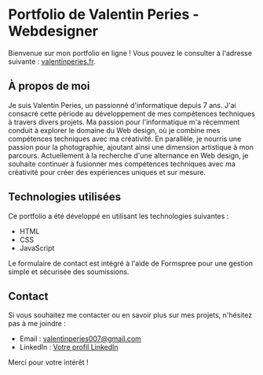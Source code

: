 # Portfolio de Valentin Peries - Webdesigner

Bienvenue sur mon portfolio en ligne ! Vous pouvez le consulter à l'adresse suivante : [valentinperies.fr](https://valentinperies.fr).

## À propos de moi

Je suis Valentin Peries, un passionné d'informatique depuis 7 ans. J'ai consacré cette période au développement de mes compétences techniques à travers divers projets. Ma passion pour l'informatique m'a récemment conduit à explorer le domaine du Web design, où je combine mes compétences techniques avec ma créativité. En parallèle, je nourris une passion pour la photographie, ajoutant ainsi une dimension artistique à mon parcours. Actuellement à la recherche d'une alternance en Web design, je souhaite continuer à fusionner mes compétences techniques avec ma créativité pour créer des expériences uniques et sur mesure.

## Technologies utilisées

Ce portfolio a été développé en utilisant les technologies suivantes :

* HTML
* CSS
* JavaScript

Le formulaire de contact est intégré à l'aide de Formspree pour une gestion simple et sécurisée des soumissions.

## Contact

Si vous souhaitez me contacter ou en savoir plus sur mes projets, n'hésitez pas à me joindre :

* Email : valentinperies007@gmail.com
* LinkedIn : [Votre profil LinkedIn](https://www.linkedin.com/in/valentin-peries-4624a622a/)

Merci pour votre intérêt !
